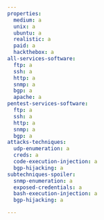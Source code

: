 ```yaml
---
properties:
  medium: a
  unix: a
  ubuntu: a
  realistic: a
  paid: a
  hackthebox: a
all-services-software:
  ftp: a
  ssh: a
  http: a
  snmp: a
  bgp: a
  apache: a
pentest-services-software:
  ftp: a
  ssh: a
  http: a
  snmp: a
  bgp: a
attacks-techniques:
  udp-enumeration: a
  creds: a
  code-execution-injection: a
  bgp-hijacking: a
subtechniques-spoiler:
  snmp-enumeration: a
  exposed-credentials: a
  bash-execution-injection: a
  bgp-hijacking: a

---
```

